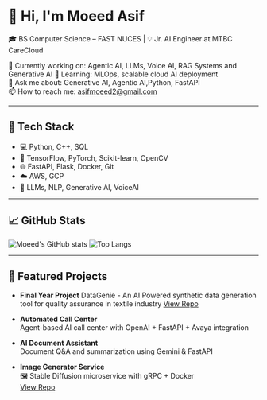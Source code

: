 # 👋 Hi, I'm Moeed Asif

🎓 BS Computer Science – FAST NUCES | 💡 Jr. AI Engineer at MTBC CareCloud

🔭 Currently working on: Agentic AI, LLMs, Voice AI, RAG Systems and Generative AI
🌱 Learning: MLOps, scalable cloud AI deployment  
💬 Ask me about: Generative AI, Agentic AI,Python, FastAPI  
📫 How to reach me: asifmoeed2@gmail.com  

---

## 🚀 Tech Stack

- 💻 Python, C++, SQL
- 🤖 TensorFlow, PyTorch, Scikit-learn, OpenCV
- 🌐 FastAPI, Flask, Docker, Git
- ☁️ AWS, GCP
- 🧠 LLMs, NLP, Generative AI, VoiceAI

---

## 📈 GitHub Stats

![Moeed's GitHub stats](https://github-readme-stats.vercel.app/api?username=Moeed08&show_icons=true&theme=radical)
![Top Langs](https://github-readme-stats.vercel.app/api/top-langs/?username=Moeed08&layout=compact&theme=radical)

---

## 📌 Featured Projects

- **Final Year Project**
     DataGenie - An AI Powered synthetic data generation tool for quality assurance in textile industry
     [View Repo](https://github.com/Moeed08/FYP-DataGenie)
- **Automated Call Center**  
  Agent-based AI call center with OpenAI + FastAPI + Avaya integration  
  
- **AI Document Assistant**  
  Document Q&A and summarization using Gemini & FastAPI

- **Image Generator Service**  
  🖼️ Stable Diffusion microservice with gRPC + Docker  
  [View Repo](https://github.com/Moeed08/NLP-Project)

